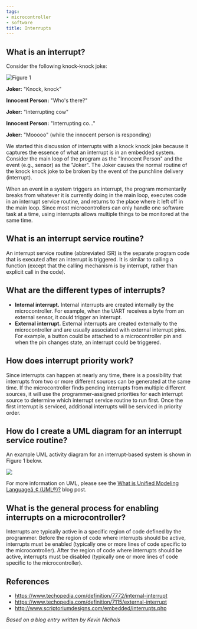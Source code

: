 ```yaml
---
tags:
- microcontroller
- software
title: Interrupts
---
```


## What is an interrupt?

Consider the following knock-knock joke:

![Figure 1](/larger/image0171.jpg)

**Joker:** "Knock, knock"

**Innocent Person:** "Who's there?"

**Joker:** "Interrupting cow"

**Innocent Person:** "Interrupting co..."

**Joker:** "Mooooo" (while the innocent person is responding)

We started this discussion of interrupts with a knock knock joke because it captures the essence of what an interrupt is in an embedded system. Consider the main loop of the program as the "Innocent Person" and the event (e.g., sensor) as the "Joker". The Joker causes the normal routine of the knock knock joke to be broken by the event of the punchline delivery (interrupt).

When an event in a system triggers an interrupt, the program momentarily breaks from whatever it is currently doing in the main loop, executes code in an interrupt service routine, and returns to the place where it left off in the main loop. Since most microcontrollers can only handle one software task at a time, using interrupts allows multiple things to be monitored at the same time.

## What is an interrupt service routine?

An interrupt service routine (abbreviated ISR) is the separate program code that is executed after an interrupt is triggered. It is similar to calling a function (except that the calling mechanism is by interrupt, rather than explicit call in the code).

## What are the different types of interrupts?

-   **Internal interrupt.** Internal interrupts are created internally by the microcontroller. For example, when the UART receives a byte from an external sensor, it could trigger an interrupt.
-   **External interrupt.** External interrupts are created externally to the microcontroller and are usually associated with external interrupt pins. For example, a button could be attached to a microcontroller pin and when the pin changes state, an interrupt could be triggered.

## How does interrupt priority work?

Since interrupts can happen at nearly any time, there is a possibility that interrupts from two or more different sources can be generated at the same time. If the microcontroller finds pending interrupts from multiple different sources, it will use the programmer-assigned priorities for each interrupt source to determine which interrupt service routine to run first. Once the first interrupt is serviced, additional interrupts will be serviced in priority order.

## How do I create a UML diagram for an interrupt service routine?

An example UML activity diagram for an interrupt-based system is shown in Figure 1 below.

![](/larger/image0172.jpg)

For more information on UML, please see the [What is Unified Modeling Languageâ„¢ (UML®)?](software-design.html) blog post.

## What is the general process for enabling interrupts on a microcontroller?

Interrupts are typically active in a specific region of code defined by the programmer. Before the region of code where interrupts should be active, interrupts must be enabled (typically one or more lines of code specific to the microcontroller). After the region of code where interrupts should be active, interrupts must be disabled (typically one or more lines of code specific to the microcontroller).

## References

-   <https://www.techopedia.com/definition/7772/internal-interrupt>
-   <https://www.techopedia.com/definition/7115/external-interrupt>
-   <http://www.scriptoriumdesigns.com/embedded/interrupts.php>

*Based on a blog entry written by Kevin Nichols*
